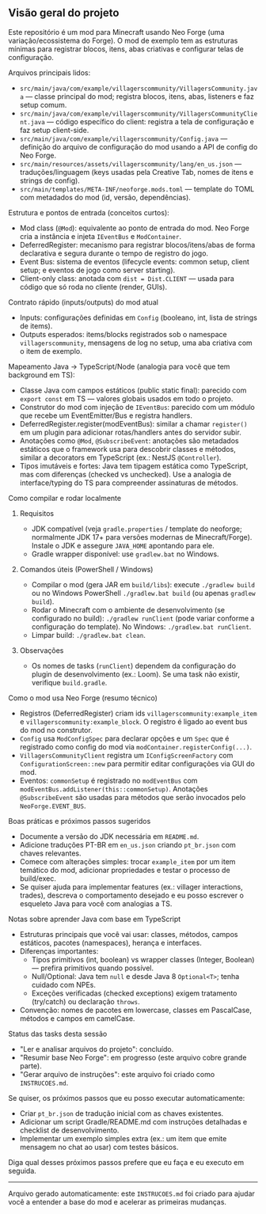 ## Visão geral do projeto

Este repositório é um mod para Minecraft usando Neo Forge (uma variação/ecossistema do Forge). O mod de exemplo tem as estruturas mínimas para registrar blocos, itens, abas criativas e configurar telas de configuração.

Arquivos principais lidos:
- `src/main/java/com/example/villagerscommunity/VillagersCommunity.java` — classe principal do mod; registra blocos, itens, abas, listeners e faz setup comum.
- `src/main/java/com/example/villagerscommunity/VillagersCommunityClient.java` — código específico do client: registra a tela de configuração e faz setup client-side.
- `src/main/java/com/example/villagerscommunity/Config.java` — definição do arquivo de configuração do mod usando a API de config do Neo Forge.
- `src/main/resources/assets/villagerscommunity/lang/en_us.json` — traduções/linguagem (keys usadas pela Creative Tab, nomes de itens e strings de config).
- `src/main/templates/META-INF/neoforge.mods.toml` — template do TOML com metadados do mod (id, versão, dependências).

Estrutura e pontos de entrada (conceitos curtos):
- Mod class (`@Mod`): equivalente ao ponto de entrada do mod. Neo Forge cria a instância e injeta `IEventBus` e `ModContainer`.
- DeferredRegister: mecanismo para registrar blocos/itens/abas de forma declarativa e segura durante o tempo de registro do jogo.
- Event Bus: sistema de eventos (lifecycle events: common setup, client setup; e eventos de jogo como server starting).
- Client-only class: anotada com `dist = Dist.CLIENT` — usada para código que só roda no cliente (render, GUIs).

Contrato rápido (inputs/outputs) do mod atual
- Inputs: configurações definidas em `Config` (booleano, int, lista de strings de items).
- Outputs esperados: items/blocks registrados sob o namespace `villagerscommunity`, mensagens de log no setup, uma aba criativa com o item de exemplo.

Mapeamento Java -> TypeScript/Node (analogia para você que tem background em TS):
- Classe Java com campos estáticos (public static final): parecido com `export const` em TS — valores globais usados em todo o projeto.
- Construtor do mod com injeção de `IEventBus`: parecido com um módulo que recebe um EventEmitter/Bus e registra handlers.
- DeferredRegister.register(modEventBus): similar a chamar `register()` em um plugin para adicionar rotas/handlers antes do servidor subir.
- Anotações como `@Mod`, `@SubscribeEvent`: anotações são metadados estáticos que o framework usa para descobrir classes e métodos, similar a decorators em TypeScript (ex.: NestJS `@Controller`).
- Tipos imutáveis e fortes: Java tem tipagem estática como TypeScript, mas com diferenças (checked vs unchecked). Use a analogia de interface/typing do TS para compreender assinaturas de métodos.

Como compilar e rodar localmente
1) Requisitos
   - JDK compatível (veja `gradle.properties` / template do neoforge; normalmente JDK 17+ para versões modernas de Minecraft/Forge). Instale o JDK e assegure `JAVA_HOME` apontando para ele.
   - Gradle wrapper disponível: use `gradlew.bat` no Windows.

2) Comandos úteis (PowerShell / Windows)
   - Compilar o mod (gera JAR em `build/libs`): execute `./gradlew build` ou no Windows PowerShell `./gradlew.bat build` (ou apenas `gradlew build`).
   - Rodar o Minecraft com o ambiente de desenvolvimento (se configurado no build): `./gradlew runClient` (pode variar conforme a configuração do template). No Windows: `./gradlew.bat runClient`.
   - Limpar build: `./gradlew.bat clean`.

3) Observações
   - Os nomes de tasks (`runClient`) dependem da configuração do plugin de desenvolvimento (ex.: Loom). Se uma task não existir, verifique `build.gradle`.

Como o mod usa Neo Forge (resumo técnico)
- Registros (DeferredRegister) criam ids `villagerscommunity:example_item` e `villagerscommunity:example_block`. O registro é ligado ao event bus do mod no construtor.
- `Config` usa `ModConfigSpec` para declarar opções e um `Spec` que é registrado como config do mod via `modContainer.registerConfig(...)`.
- `VillagersCommunityClient` registra um `IConfigScreenFactory` com `ConfigurationScreen::new` para permitir editar configurações via GUI do mod.
- Eventos: `commonSetup` é registrado no `modEventBus` com `modEventBus.addListener(this::commonSetup)`. Anotações `@SubscribeEvent` são usadas para métodos que serão invocados pelo `NeoForge.EVENT_BUS`.

Boas práticas e próximos passos sugeridos
- Documente a versão do JDK necessária em `README.md`.
- Adicione traduções PT-BR em `en_us.json` criando `pt_br.json` com chaves relevantes.
- Comece com alterações simples: trocar `example_item` por um item temático do mod, adicionar propriedades e testar o processo de build/exec.
- Se quiser ajuda para implementar features (ex.: villager interactions, trades), descreva o comportamento desejado e eu posso escrever o esqueleto Java para você com analogias a TS.

Notas sobre aprender Java com base em TypeScript
- Estruturas principais que você vai usar: classes, métodos, campos estáticos, pacotes (namespaces), herança e interfaces.
- Diferenças importantes:
  - Tipos primitivos (int, boolean) vs wrapper classes (Integer, Boolean) — prefira primitivos quando possível.
  - Null/Optional: Java tem `null` e desde Java 8 `Optional<T>`; tenha cuidado com NPEs.
  - Exceções verificadas (checked exceptions) exigem tratamento (try/catch) ou declaração `throws`.
- Convenção: nomes de pacotes em lowercase, classes em PascalCase, métodos e campos em camelCase.

Status das tasks desta sessão
- "Ler e analisar arquivos do projeto": concluído.
- "Resumir base Neo Forge": em progresso (este arquivo cobre grande parte).
- "Gerar arquivo de instruções": este arquivo foi criado como `INSTRUCOES.md`.

Se quiser, os próximos passos que eu posso executar automaticamente:
- Criar `pt_br.json` de tradução inicial com as chaves existentes.
- Adicionar um script Gradle/README.md com instruções detalhadas e checklist de desenvolvimento.
- Implementar um exemplo simples extra (ex.: um item que emite mensagem no chat ao usar) com testes básicos.

Diga qual desses próximos passos prefere que eu faça e eu executo em seguida.

----
Arquivo gerado automaticamente: este `INSTRUCOES.md` foi criado para ajudar você a entender a base do mod e acelerar as primeiras mudanças.
